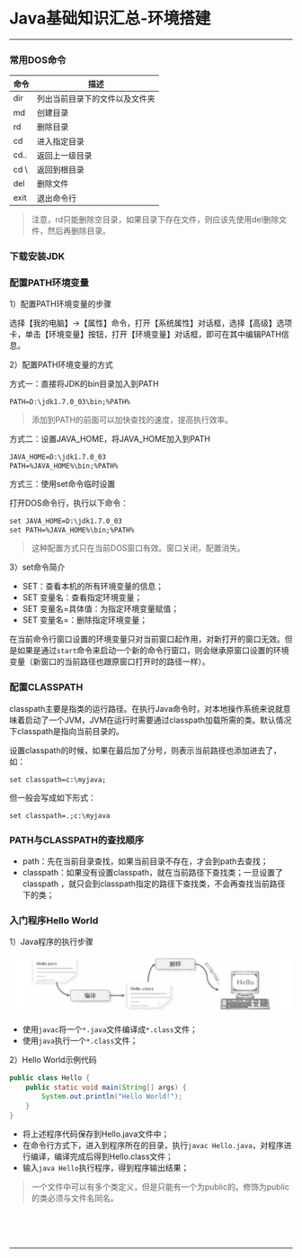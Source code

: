 # Java基础知识汇总-环境搭建

---

### 常用DOS命令

| 命令 | 描述                           |
| ---- | ------------------------------ |
| dir  | 列出当前目录下的文件以及文件夹 |
| md   | 创建目录                       |
| rd   | 删除目录                       |
| cd   | 进入指定目录                   |
| cd.. | 返回上一级目录                 |
| cd \ | 返回到根目录                   |
| del  | 删除文件                       |
| exit | 退出命令行                     |

> 注意，rd只能删除空目录，如果目录下存在文件，则应该先使用del删除文件，然后再删除目录。

### 下载安装JDK



### 配置PATH环境变量

1）配置PATH环境变量的步骤

选择【我的电脑】->【属性】命令，打开【系统属性】对话框，选择【高级】选项卡，单击【环境变量】按钮，打开【环境变量】对话框，即可在其中编辑PATH信息。

2）配置PATH环境变量的方式

方式一：直接将JDK的bin目录加入到PATH

~~~plaintext
PATH=D:\jdk1.7.0_03\bin;%PATH%
~~~

> 添加到PATH的前面可以加快查找的速度，提高执行效率。

方式二：设置JAVA_HOME，将JAVA_HOME加入到PATH

~~~plaintext
JAVA_HOME=D:\jdk1.7.0_03
PATH=%JAVA_HOME%\bin;%PATH%
~~~

方式三：使用set命令临时设置

打开DOS命令行，执行以下命令：

~~~plaintext
set JAVA_HOME=D:\jdk1.7.0_03
set PATH=%JAVA_HOME%\bin;%PATH%
~~~

> 这种配置方式只在当前DOS窗口有效。窗口关闭，配置消失。

3）set命令简介

* SET：查看本机的所有环境变量的信息；
* SET 变量名：查看指定环境变量；
* SET 变量名=具体值：为指定环境变量赋值；
* SET 变量名=：删除指定环境变量；

在当前命令行窗口设置的环境变量只对当前窗口起作用，对新打开的窗口无效。但是如果是通过`start`命令来启动一个新的命令行窗口，则会继承原窗口设置的环境变量（新窗口的当前路径也跟原窗口打开时的路径一样）。

### 配置CLASSPATH

classpath主要是指类的运行路径。在执行Java命令时，对本地操作系统来说就意味着启动了一个JVM，JVM在运行时需要通过classpath加载所需的类。默认情况下classpath是指向当前目录的。

设置classpath的时候，如果在最后加了分号，则表示当前路径也添加进去了，如：

~~~plaintext
set classpath=c:\myjava;
~~~

但一般会写成如下形式：

~~~plaintext
set classpath=.;c:\myjava
~~~

### PATH与CLASSPATH的查找顺序

* path：先在当前目录查找，如果当前目录不存在，才会到path去查找；
* classpath：如果没有设置classpath，就在当前路径下查找类；一旦设置了classpath ，就只会到classpath指定的路径下查找类，不会再查找当前路径下的类；

### 入门程序Hello World

1）Java程序的执行步骤

![1607047780309](images/1607047780309.png)

* 使用`javac`将一个`*.java`文件编译成`*.class`文件；
* 使用`java`执行一个`*.class`文件；

2）Hello World示例代码

~~~java
public class Hello {
	public static void main(String[] args) {
		System.out.println("Hello World!");
	}
}
~~~

* 将上述程序代码保存到Hello.java文件中；
* 在命令行方式下，进入到程序所在的目录，执行`javac Hello.java`，对程序进行编译，编译完成后得到Hello.class文件；
* 输入`java Hello`执行程序，得到程序输出结果；

> 一个文件中可以有多个类定义，但是只能有一个为public的。修饰为public的类必须与文件名同名。



<br/><br/><br/>

---

